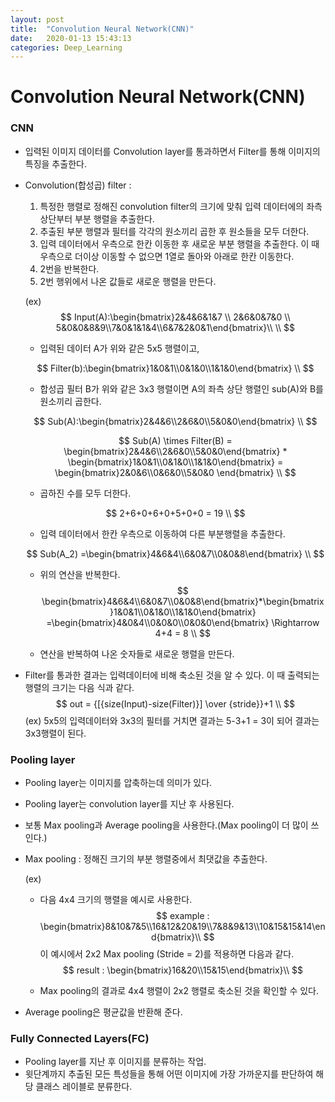 ```yaml
---
layout: post
title:  "Convolution Neural Network(CNN)"
date:   2020-01-13 15:43:13
categories: Deep_Learning
---
```




# Convolution Neural Network(CNN)

### CNN

- 입력된 이미지 데이터를 Convolution layer를 통과하면서 Filter를 통해 이미지의 특징을 추출한다.

- Convolution(합성곱) filter : 

  1. 특정한 행렬로 정해진 convolution filter의 크기에 맞춰 입력 데이터에의 좌측 상단부터 부분 행렬을 추출한다.
  2. 추출된 부분 행렬과 필터를 각각의 원소끼리 곱한 후 원소들을 모두 더한다.
  3. 입력 데이터에서 우측으로 한칸 이동한 후 새로운 부분 행렬을 추출한다. 이 때 우측으로 더이상 이동할 수 없으면 1열로 돌아와 아래로 한칸 이동한다.
  4. 2번을 반복한다.
  5. 2번 행위에서 나온 값들로 새로운 행렬을 만든다.

  (ex)
  $$
  Input(A):\begin{bmatrix}2&4&6&1&7 \\ 2&6&0&7&0 \\ 5&0&0&8&9\\7&0&1&1&4\\6&7&2&0&1\end{bmatrix}\\
  \\
  $$

  - 입력된 데이터 A가 위와 같은 5x5 행렬이고,

  $$
  Filter(b):\begin{bmatrix}1&0&1\\0&1&0\\1&1&0\end{bmatrix}
  \\
  $$

  - 합성곱 필터 B가 위와 같은 3x3 행렬이면 A의 좌측 상단 행렬인 sub(A)와 B를 원소끼리 곱한다.

  $$
  Sub(A):\begin{bmatrix}2&4&6\\2&6&0\\5&0&0\end{bmatrix}
  \\
  $$

  $$
  Sub(A) \times Filter(B) = \begin{bmatrix}2&4&6\\2&6&0\\5&0&0\end{bmatrix} * \begin{bmatrix}1&0&1\\0&1&0\\1&1&0\end{bmatrix} = \begin{bmatrix}2&0&6\\0&6&0\\5&0&0 \end{bmatrix}
  \\
  $$

  - 곱하진 수를 모두 더한다.

  $$
  2+6+0+6+0+5+0+0 = 19
  \\
  $$

  - 입력 데이터에서 한칸 우측으로 이동하여 다른 부분행렬을 추출한다.

  $$
  Sub(A_2) =\begin{bmatrix}4&6&4\\6&0&7\\0&0&8\end{bmatrix}
  \\
  $$

  - 위의 연산을 반복한다.
    $$
    \begin{bmatrix}4&6&4\\6&0&7\\0&0&8\end{bmatrix}*\begin{bmatrix}1&0&1\\0&1&0\\1&1&0\end{bmatrix} =\begin{bmatrix}4&0&4\\0&0&0\\0&0&0\end{bmatrix} \Rightarrow 4+4 = 8
    \\
  $$
    
  - 연산을 반복하여 나온 숫자들로 새로운 행렬을 만든다.

- Filter를 통과한 결과는 입력데이터에 비해 축소된 것을 알 수 있다. 이 때 출력되는 행렬의 크기는 다음 식과 같다.
  $$
  out = {[{size(Input)-size(Filter)}] \over {stride}}+1
  \\
  $$
  (ex) 5x5의 입력데이터와 3x3의 필터를 거치면 결과는 5-3+1 = 3이 되어 결과는 3x3행렬이 된다.



### Pooling layer

- Pooling layer는 이미지를 압축하는데 의미가 있다.

- Pooling layer는 convolution layer를 지난 후 사용된다.

- 보통 Max pooling과 Average pooling을 사용한다.(Max pooling이 더 많이 쓰인다.)

- Max pooling : 정해진 크기의 부분 행렬중에서 최댓값을 추출한다.

  (ex)

  - 다음 4x4 크기의 행렬을 예시로 사용한다.
    $$
    example : \begin{bmatrix}8&10&7&5\\16&12&20&19\\7&8&9&13\\10&15&15&14\end{bmatrix}\\
    $$
    이 예시에서 2x2 Max pooling (Stride = 2)를 적용하면 다음과 같다.
    $$
    result : \begin{bmatrix}16&20\\15&15\end{bmatrix}\\
    $$
    
  - Max pooling의 결과로 4x4 행렬이 2x2 행렬로 축소된 것을 확인할 수 있다.

- Average pooling은 평균값을 반환해 준다.



### Fully Connected Layers(FC)

- Pooling layer를 지난 후 이미지를 분류하는 작업.
- 윗단계까지 추출된 모든 특성들을 통해 어떤 이미지에 가장 가까운지를 판단하여 해당 클래스 레이블로 분류한다.








